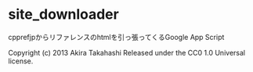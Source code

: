 site_downloader
===================

cpprefjpからリファレンスのhtmlを引っ張ってくるGoogle App Script

Copyright (c) 2013
Akira Takahashi
Released under the CC0 1.0 Universal license.

